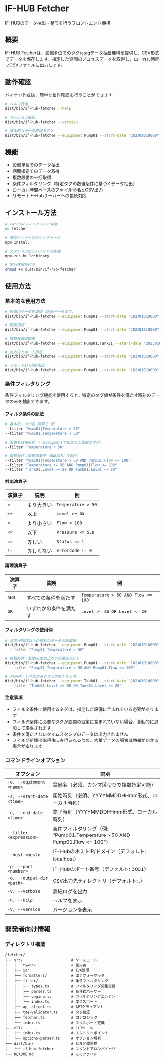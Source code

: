 # IF-HUB Fetcher

IF-HUBのデータ抽出・整形を行うフロントエンド機構

## 概要

IF-HUB Fetcherは、設備単位でのタグ/gtagデータ抽出機構を提供し、CSV形式でデータを保存します。指定した期間のプロセスデータを取得し、ローカル時間でCSVファイルに出力します。

## 動作確認

バイナリ作成後、簡単な動作確認を行うことができます：

```bash
# ヘルプ表示
dist/bin/if-hub-fetcher --help

# バージョン確認
dist/bin/if-hub-fetcher --version

# 基本的なデータ取得テスト
dist/bin/if-hub-fetcher --equipment Pump01 --start-date "202301010000" --verbose
```

## 機能

- 設備単位でのデータ抽出
- 期間指定でのデータ取得
- 複数設備の一括取得
- 条件フィルタリング（特定タグの数値条件に基づくデータ抽出）
- ローカル時間ベースのファイル命名とCSV出力
- リモートIF-Hubサーバーへの接続対応

## インストール方法

```bash
# Fetcherディレクトリに移動
cd fetcher

# 依存パッケージのインストール
npm install

# スタンドアロンバイナリの作成
npm run build:binary

# 実行権限を付与
chmod +x dist/bin/if-hub-fetcher
```

## 使用方法

### 基本的な使用方法

```bash
# 設備のデータを取得（最新データまで）
dist/bin/if-hub-fetcher --equipment Pump01 --start-date "202301010000"

# 期間指定
dist/bin/if-hub-fetcher --equipment Pump01 --start-date "202301010000" --end-date "202301312359"

# 複数設備の取得
dist/bin/if-hub-fetcher --equipment Pump01,Tank01 --start-date "202301010000" --end-date "202301011700"

# 出力先とポート指定
dist/bin/if-hub-fetcher --equipment Pump01 --start-date "202301010000" --port 3002 --output-dir /custom/path

# リモートIF-Hub指定
dist/bin/if-hub-fetcher --equipment Pump01 --start-date "202301010000" --host 192.168.1.100 --port 3001
```

### 条件フィルタリング

条件フィルタリング機能を使用すると、特定のタグ値が条件を満たす時刻のデータのみを抽出できます。

#### フィルタ条件の記法

```bash
# 基本形：タグ名 演算子 値
--filter "Pump01|Temperature > 50"
--filter "Pump01.Temperature > 50"

# 設備名省略形式（--equipmentで指定した設備のタグ）
--filter "Temperature > 50"

# 複数条件：論理演算子（AND/OR）で結合
--filter "Pump01|Temperature > 50 AND Pump01|Flow <= 100"
--filter "Temperature >= 50 AND Pump01|Flow <= 100"
--filter "Tank01.Level >= 80 OR Tank01.Level <= 20"
```

#### 対応演算子

| 演算子 | 説明       | 例                        |
|--------|------------|---------------------------|
| `>`    | より大きい | `Temperature > 50`        |
| `>=`   | 以上       | `Level >= 80`             |
| `<`    | より小さい | `Flow < 100`              |
| `<=`   | 以下       | `Pressure <= 5.0`         |
| `==`   | 等しい     | `Status == 1`             |
| `!=`   | 等しくない | `ErrorCode != 0`          |

#### 論理演算子

| 演算子 | 説明                   | 例                                        |
|--------|------------------------|-------------------------------------------|
| `AND`  | すべての条件を満たす   | `Temperature > 50 AND Flow <= 100`       |
| `OR`   | いずれかの条件を満たす | `Level >= 80 OR Level <= 20`             |

#### フィルタリングの使用例

```bash
# 温度が50度以上の時刻のデータのみ取得
dist/bin/if-hub-fetcher --equipment Pump01 --start-date "202301010000" \
  --filter "Pump01.Temperature > 50"

# 複数条件：温度50度以上かつ流量100以下
dist/bin/if-hub-fetcher --equipment Pump01 --start-date "202301010000" \
  --filter "Pump01.Temperature > 50 AND Pump01.Flow <= 100"

# OR条件：レベルが高すぎるか低すぎる時
dist/bin/if-hub-fetcher --equipment Tank01 --start-date "202301010000" \
  --filter "Tank01.Level >= 80 OR Tank01.Level <= 20"
```

#### 注意事項

- フィルタ条件に使用するタグは、指定した設備に含まれている必要があります
- フィルタ条件に必要なタグが設備の設定に含まれていない場合、自動的に追加して取得されます
- 条件を満たさないタイムスタンプのデータは出力されません
- フィルタ処理は取得後に実行されるため、大量データの場合は時間がかかる場合があります

### コマンドラインオプション

| オプション                   | 説明                                               |
|----------------------------|---------------------------------------------------|
| `-e, --equipment <name>`   | 設備名（必須、カンマ区切りで複数指定可能）          |
| `-s, --start-date <time>`  | 開始時刻（必須、YYYYMMDDHHmm形式、ローカル時刻）   |
| `-n, --end-date <time>`    | 終了時刻（YYYYMMDDHHmm形式、ローカル時刻）         |
| `--filter <expression>`   | 条件フィルタリング（例: "Pump01.Temperature > 50 AND Pump01.Flow <= 100"） |
| `--host <host>`            | IF-HubのホストIP/ドメイン（デフォルト: localhost） |
| `-p, --port <number>`      | IF-Hubのポート番号（デフォルト: 3001）            |
| `-o, --output-dir <path>`  | CSV出力先ディレクトリ（デフォルト: .）            |
| `-v, --verbose`            | 詳細ログを出力                                    |
| `-h, --help`               | ヘルプを表示                                      |
| `-V, --version`            | バージョンを表示                                  |



## 開発者向け情報

### ディレクトリ構造

```
/fetcher/
├── src/                      # ソースコード
│   ├── types/                # 型定義
│   ├── io/                   # I/O処理
│   ├── formatters/           # 出力フォーマッタ
│   ├── filter/               # 条件フィルタリング
│   │   ├── types.ts          # フィルタリング用型定義
│   │   ├── parser.ts         # 条件式パーサー
│   │   ├── engine.ts         # フィルタリングエンジン
│   │   └── index.ts          # エクスポート
│   ├── api-client.ts         # APIクライアント
│   ├── tag-validator.ts      # タグ検証
│   ├── fetcher.ts            # コアロジック
│   └── index.ts              # エクスポート定義
├── cli/                      # CLIツール
│   ├── index.ts              # エントリーポイント
│   └── options-parser.ts     # オプション解析
├── dist/bin/                 # ビルド成果物
│   └── if-hub-fetcher        # スタンドアロンバイナリ
└── README.md                 # このファイル
```
